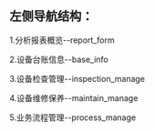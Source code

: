 ## 左侧导航结构：

1.分析报表概览--report_form

2.设备台账信息--base_info

3.设备检查管理--inspection_manage

4.设备维修保养--maintain_manage

5.业务流程管理--process_manage



